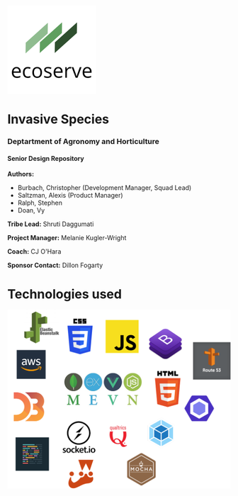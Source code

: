 <img src="src/assets/ecoserve-lower.png" align="middle" />

# Invasive Species

### Deptartment of Agronomy and Horticulture

#### Senior Design Repository

**Authors:**

-   Burbach, Christopher (Development Manager, Squad Lead)
-   Saltzman, Alexis (Product Manager)
-   Ralph, Stephen
-   Doan, Vy

**Tribe Lead:** Shruti Daggumati

**Project Manager:** Melanie Kugler-Wright

**Coach:** CJ O'Hara

**Sponsor Contact:** Dillon Fogarty

# Technologies used

<img src="resources/Logos.png" align="middle" />
